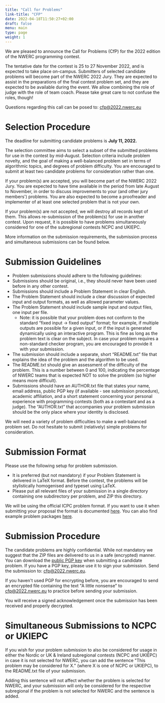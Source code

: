```yaml
---
title: "Call for Problems"
link-title: "CFP"
date: 2022-04-18T11:50:27+02:00
draft: false
menu: main
type: page
weight: 1
---
```

We are pleased to announce the Call for Problems (CfP) for the 2022 edition of the NWERC programming contest.

The tentative date for the contest is 25 to 27 November 2022, and is expected to take place on-campus. Submitters of selected candidate problems will become part of the NWERC 2022 Jury. They are expected to assist in the preparations of the final contest problem set, and they are expected to be available during the event. We allow combining the role of judge with the role of team coach. Please take great care to not confuse the roles, though!

Questions regarding this call can be posed to: [cfp@2022.nwerc.eu](mailto:cfp@2022.nwerc.eu)

# Selection Procedure
The deadline for submitting candidate problems is **July 11, 2022.**

The selection committee aims to select a subset of the submitted problems for use in the contest by mid-August. Selection criteria include problem novelty, and the goal of making a well-balanced problem set in terms of algorithmic topics, and degrees of problem difficulty. You are encouraged to submit at least two candidate problems for consideration rather than one.

If your problem(s) are accepted, you will become part of the NWERC 2022 Jury. You are expected to have time available in the period from late August to November, in order to discuss improvements to your (and other jury members') problems. You are also expected to become a proofreader and implementer of at least one selected problem that is not your own.

If your problem(s) are not accepted, we will destroy all records kept of them. This allows re-submission of the problem(s) for use in another contest. Upon request, it is possible to have problems simultaneously considered for one of the subregional contests NCPC and UKIEPC.

More information on the submission requirements, the submission process and simultaneous submissions can be found below.

# Submission Guidelines
* Problem submissions should adhere to the following guidelines:
* Submissions should be original, i.e., they should never have been used before in any other contest.
* Submissions should include a Problem Statement in clear English.
* The Problem Statement should include a clear discussion of expected input and output formats, as well as allowed parameter values.
* The Problem Statement should include sample input and output files, one input per file.
  - Note: it is possible that your problem does not conform to the standard “fixed input -> fixed output” format; for example, if multiple outputs are possible for a given input, or if the input is generated dynamically using an interactive program. This is fine as long as the problem text is clear on the subject. In case your problem requires a non-standard checker program, you are encouraged to provide it with your submission.
* The submission should include a separate, short “README.txt” file that explains the idea of the problem and the algorithm to be used.
* The README.txt should give an assessment of the difficulty of the problem. This is a number between 0 and 100, indicating the percentage of NWERC teams that is expected NOT to solve the problem (so higher means more difficult).
* Submissions should have an AUTHOR.txt file that states your name, email address, public PGP key (if available - see submission procedure), academic affiliation, and a short statement concerning your personal experience with programming contests (both as a contestant and as a judge). The “AUTHOR.txt” that accompanies your problem submission should be the only place where your identity is disclosed.

We will need a variety of problem difficulties to make a well-balanced problem set. Do not hesitate to submit (relatively) simple problems for consideration.

# Submission Format
Please use the following setup for problem submission.
* It is preferred (but not mandatory) if your Problem Statement is delivered in LaTeX format. Before the contest, the problems will be stylistically homogenised and typeset using LaTeX.
* Please put all relevant files of your submission in a single directory containing one subdirectory per problem, and ZIP this directory.

We will be using the official ICPC problem format. If you want to use it when submitting your proposal the format is documented [here](http://www.problemarchive.org/wiki/index.php/Problem_Format). You can also find example problem packages [here](http://www.problemarchive.org/wiki/index.php/Problem_Format).

# Submission Procedure
The candidate problems are highly confidential. While not mandatory we suggest that the ZIP files are delivered to us in a safe (encrypted) manner. You can download the [public PGP key](/pgp2022.asc) when submitting a candidate problem. If you have a PGP key, please use it to sign your submission.
Send the submission to: [cfp@2022.nwerc.eu](mailto:cfp@2022.nwerc.eu).

If you haven't used PGP for encrypting before, you are encouraged to send an encrypted file containing the text "A little nonsense" to [cfp@2022.nwerc.eu](mailto:cfp@2022.nwerc.eu) to practice before sending your submission.

You will receive a signed acknowledgement once the submission has been received and properly decrypted.

# Simultaneous Submissions to NCPC or UKIEPC
If you wish for your problem submission to also be considered for usage in either the Nordic or UK & Ireland subregional contests (NCPC and UKIEPC) in case it is not selected for NWERC, you can add the sentence "This problem may be considered for X." (where X is one of NCPC or UKIEPC), to the README.txt file of your submission.

Adding this sentence will not affect whether the problem is selected for NWERC, and your submission will only be considered for the respective subregional if the problem is not selected for NWERC and the sentence is added.
